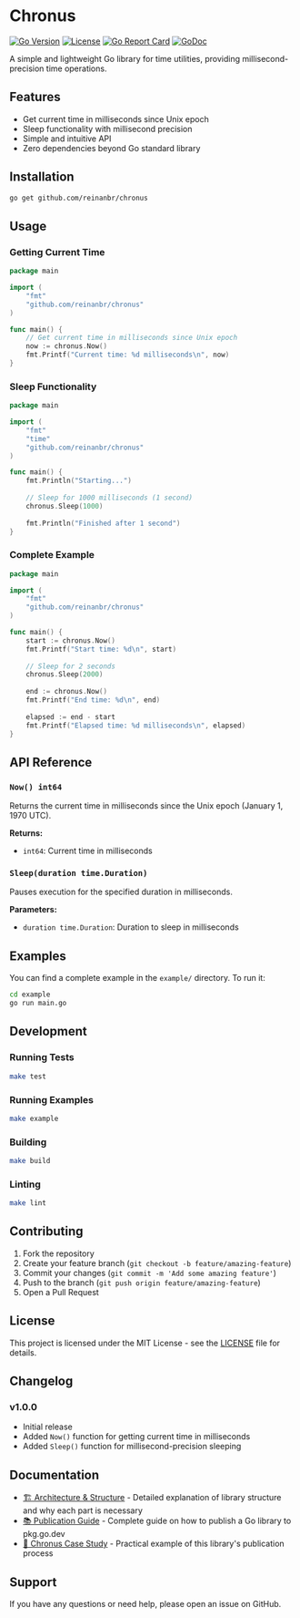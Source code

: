 # Chronus

[![Go Version](https://img.shields.io/github/go-mod/go-version/reinanbr/chronus)](https://golang.org/)
[![License](https://img.shields.io/github/license/reinanbr/chronus)](LICENSE)
[![Go Report Card](https://goreportcard.com/badge/github.com/reinanbr/chronus)](https://goreportcard.com/report/github.com/reinanbr/chronus)
[![GoDoc](https://godoc.org/github.com/reinanbr/chronus?status.svg)](https://godoc.org/github.com/reinanbr/chronus)

A simple and lightweight Go library for time utilities, providing millisecond-precision time operations.

## Features

- Get current time in milliseconds since Unix epoch
- Sleep functionality with millisecond precision
- Simple and intuitive API
- Zero dependencies beyond Go standard library

## Installation

```bash
go get github.com/reinanbr/chronus
```

## Usage

### Getting Current Time

```go
package main

import (
    "fmt"
    "github.com/reinanbr/chronus"
)

func main() {
    // Get current time in milliseconds since Unix epoch
    now := chronus.Now()
    fmt.Printf("Current time: %d milliseconds\n", now)
}
```

### Sleep Functionality

```go
package main

import (
    "fmt"
    "time"
    "github.com/reinanbr/chronus"
)

func main() {
    fmt.Println("Starting...")
    
    // Sleep for 1000 milliseconds (1 second)
    chronus.Sleep(1000)
    
    fmt.Println("Finished after 1 second")
}
```

### Complete Example

```go
package main

import (
    "fmt"
    "github.com/reinanbr/chronus"
)

func main() {
    start := chronus.Now()
    fmt.Printf("Start time: %d\n", start)
    
    // Sleep for 2 seconds
    chronus.Sleep(2000)
    
    end := chronus.Now()
    fmt.Printf("End time: %d\n", end)
    
    elapsed := end - start
    fmt.Printf("Elapsed time: %d milliseconds\n", elapsed)
}
```

## API Reference

### `Now() int64`

Returns the current time in milliseconds since the Unix epoch (January 1, 1970 UTC).

**Returns:**
- `int64`: Current time in milliseconds

### `Sleep(duration time.Duration)`

Pauses execution for the specified duration in milliseconds.

**Parameters:**
- `duration time.Duration`: Duration to sleep in milliseconds

## Examples

You can find a complete example in the `example/` directory. To run it:

```bash
cd example
go run main.go
```

## Development

### Running Tests

```bash
make test
```

### Running Examples

```bash
make example
```

### Building

```bash
make build
```

### Linting

```bash
make lint
```

## Contributing

1. Fork the repository
2. Create your feature branch (`git checkout -b feature/amazing-feature`)
3. Commit your changes (`git commit -m 'Add some amazing feature'`)
4. Push to the branch (`git push origin feature/amazing-feature`)
5. Open a Pull Request

## License

This project is licensed under the MIT License - see the [LICENSE](LICENSE) file for details.

## Changelog

### v1.0.0
- Initial release
- Added `Now()` function for getting current time in milliseconds
- Added `Sleep()` function for millisecond-precision sleeping

## Documentation

- [🏗️ Architecture & Structure](ARQUITETURA_ESTRUTURA.md) - Detailed explanation of library structure and why each part is necessary
- [📚 Publication Guide](GUIA_PUBLICACAO.md) - Complete guide on how to publish a Go library to pkg.go.dev
- [🎯 Chronus Case Study](CASO_PRATICO_CHRONUS.md) - Practical example of this library's publication process

## Support

If you have any questions or need help, please open an issue on GitHub.
